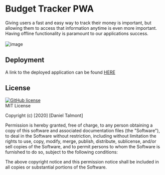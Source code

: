 # Budget Tracker PWA
Giving users a fast and easy way to track their money is important, but allowing them to access that information anytime is even more important. Having offline functionality is paramount to our applications success.
<br>
<br>
![image](https://user-images.githubusercontent.com/62626932/94837637-842d8500-03e2-11eb-9360-2fed43ef2518.png)
<br>
## Deployment
A link to the deployed application can be found [HERE](https://danny-budget-tracker.herokuapp.com/)<br>
## License
[![GitHub license](https://img.shields.io/github/license/Naereen/StrapDown.js.svg)](https://github.com/dantalmont)
<br>
MIT License

Copyright (c) [2020] [Daniel Talmont]

Permission is hereby granted, free of charge, to any person obtaining a copy
of this software and associated documentation files (the "Software"), to deal
in the Software without restriction, including without limitation the rights
to use, copy, modify, merge, publish, distribute, sublicense, and/or sell
copies of the Software, and to permit persons to whom the Software is
furnished to do so, subject to the following conditions:

The above copyright notice and this permission notice shall be included in all
copies or substantial portions of the Software.
